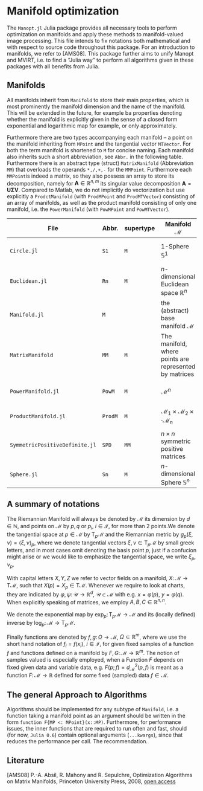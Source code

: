# Manifold optimization
The `Manopt.jl` Julia package provides all necessary tools to perform
optimization on manifolds and apply these methods to manifold-valued image
processing. This file intends to fix notations both mathematical and with
respect to source code throughout this package. For an introduction to
manifolds, we refer to [AMS08].
This package further aims to unify Manopt and MVIRT, i.e. to find a “Julia way”
to perform all algorithms given in these packages with all benefits from Julia.

## Manifolds
All manifolds inherit from `Manifold` to store their main properties, which is
most prominently the manifold dimension and the name of the manifold. This will
be extended in the future, for example ba properties denoting whether the
manifold is explicitly given in the sense of a closed form exponential and
logarithmic map for example, or only approximately.

Furthermore there are two types accompanying each manifold – a point on the
manifold inheriting from `MPoint` and the tangential vector `MTVector`. For both
the term manifold is shortened to `M` for concise naming. Each manifold also
inherits such a short abbreviation, see `Abbr.` in the following table.
Furthermore there is an abstract type (struct) `MatrixManifold` (Abbreviation `MM`) that
overloads the operands `*,/,+,-` for the `MMPoint`. Furthermore each `MMPoint`is
indeed a matrix, so they also possess an array to store its decomposition, namely
for $\mathbf{A}\in\mathbb R^{n,m}$ its singular value decomposition
$\mathbf{A} = \mathbf{U}\mathbf{\Sigma}\mathbf{V}$.
Compared to Matlab, we do not implicitly do vectorization but use explicitly a
`ProdctManifold` (with `ProdMPoint` and `ProdMTVector`) consisting of an array of manifolds,
as well as the product manifold consisting of only one manifold, i.e. the `PowerManifold`
(with `PowMPoint` and `PowMTVector`).

File | Abbr. |  supertype |  Manifold $\mathcal M$ | Comment
-----|-------|------------|-----------------------|---------
`Circle.jl`  | `S1`| `M` | $1$-Sphere $\mathbb S^1$ | represented as angles $p_i\in[-\pi,\pi)$
`Euclidean.jl` | `Rn` | `M` |  $n$-dimensional Euclidean space $\mathbb R^n$
`Manifold.jl`| `M`| | the (abstract) base manifold $\mathcal M$ |  
`MatrixManifold` | `MM` | `M` |  The manifold, where points are represented by matrices |
`PowerManifold.jl` | `PowM` | `M` | $\mathcal M^n$ | where $n$ can be a vector |
`ProductManifold.jl` | `ProdM` | `M` | $\mathcal M_1\times \mathcal M_2\times\cdot \mathcal M_n$ | might be arranged in any array |
`SymmetricPositiveDefinite.jl` | `SPD` | `MM` |  $n\times n$ symmetric positive matrices | using the affine metric
`Sphere.jl` | `Sn` | `M` |  $n$-dimensional Sphere $\mathbb S^n$ | embedded in $\mathbb R^{n+1}$

## A summary of notations
The Riemannian Manifold will always be denoted by $\mathcal M$ its dimension
by $d\in\mathbb N$, and points on $\mathcal M$ by $p,q$ or $p_i$,
$i\in\mathcal I$, for more than 2 points.We denote the tangential space at
$p\in\mathcal M$ by $\mathrm{T}_p\mathcal M$ and the Riemannian metric by
$g_p(\xi,\nu) = \langle \xi,\nu\rangle_p$, where we denote tangential vectors
$\xi,\nu\in\mathrm{T}_p\mathcal M$ by small greek letters, and in most cases
omit denoting the basis point $p$, just if a confucion might arise or we
would like to emphasize the tangential space, we write $\xi_p,\nu_p$.

With capital letters $X,Y,Z$ we refer to vector fields on a manifold,
$X\colon \mathcal M \to \mathrm{T}\mathcal M$, such that $X(p) = X_p
\in \mathrm{T}\mathcal M$. Whenever we require to look at charts, they are
indicated by $\varphi,\psi\colon\mathcal U \to\mathbb R^d$,
$\mathcal U\subset\mathcal M$ with e.g. $x=\varphi(p)$, $y=\varphi(q)$.
When explicitly speaking of matrices, we employ $A,B,C\in\mathbb R^{n,n}$.

We denote the exponential map by $\exp_p\colon\mathrm{T}_p\mathcal M\to\mathcal
M$ and its (locally defined) inverse by $\log_p\colon\mathcal M
\to\mathrm{T}_p\mathcal M$.

Finally functions are denoted by $f,g\colon\Omega\to\mathcal M$,
$\Omega\subset\mathbb R^m$, where we use the short hand notation of $f_i =
f(x_i)$, $i\in\mathcal I$, for given fixed samples of a function $f$ and
functions defined on a manifold by $F,G\colon\mathcal M\to\mathbb R^m$. The
notion of samples valued is especially employed, when a Function $F$ depends
on fixed given data and variable data, e.g. $F(p;f) = d_{\mathcal M}^2(p,f)$
is meant as a function $F\colon \mathcal M\to\mathbb R$ defined for some fixed
(sampled) data $f\in\mathcal M$.

## The general Approach to Algorithms
Algorithms should be implemented for any subtype of `Manifold`, i.e. a function taking a manifold point as an argument should be written in the form `function F{MP <: MPoint}(x::MP)`. Furthermore, for performance issues, the inner functions that
are required to run often and fast, should (for now, `Julia 0.6`) contain
optional arguments (`...kwargs`), since that reduces the performance per call.
The recommendation.

## Literature
[AMS08] P.-A. Absil, R. Mahony and R. Sepulchre, Optimization Algorithms on
Matrix Manifolds, Princeton University Press, 2008,
[open access](http://press.princeton.edu/chapters/absil/)
